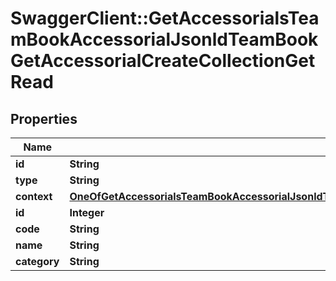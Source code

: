 # SwaggerClient::GetAccessorialsTeamBookAccessorialJsonldTeamBookGetAccessorialCreateCollectionGetRead

## Properties
Name | Type | Description | Notes
------------ | ------------- | ------------- | -------------
**id** | **String** |  | [optional] 
**type** | **String** |  | [optional] 
**context** | [**OneOfGetAccessorialsTeamBookAccessorialJsonldTeamBookGetAccessorialCreateCollectionGetReadContext**](OneOfGetAccessorialsTeamBookAccessorialJsonldTeamBookGetAccessorialCreateCollectionGetReadContext.md) |  | [optional] 
**id** | **Integer** |  | [optional] 
**code** | **String** |  | [optional] 
**name** | **String** |  | [optional] 
**category** | **String** |  | [optional] 

